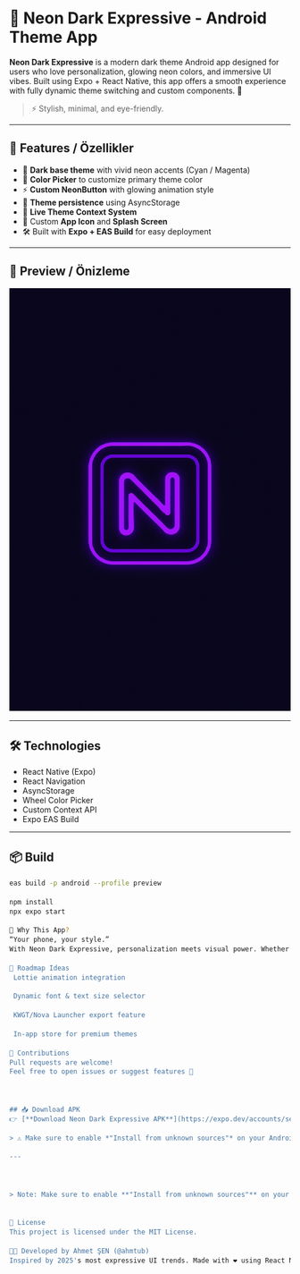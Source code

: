 # 🌌 Neon Dark Expressive - Android Theme App

**Neon Dark Expressive** is a modern dark theme Android app designed for users who love personalization, glowing neon colors, and immersive UI vibes. Built using Expo + React Native, this app offers a smooth experience with fully dynamic theme switching and custom components. 🎨

> ⚡ Stylish, minimal, and eye-friendly.

---

## 🚀 Features / Özellikler

- 🔮 **Dark base theme** with vivid neon accents (Cyan / Magenta)
- 🎨 **Color Picker** to customize primary theme color
- ⚡ **Custom NeonButton** with glowing animation style
- 🔁 **Theme persistence** using AsyncStorage
- 🌈 **Live Theme Context System**
- 📱 Custom **App Icon** and **Splash Screen**
- 🛠️ Built with **Expo + EAS Build** for easy deployment

---

## 📸 Preview / Önizleme

![Splash](./assets/splash.png)

---

## 🛠️ Technologies

- React Native (Expo)
- React Navigation
- AsyncStorage
- Wheel Color Picker
- Custom Context API
- Expo EAS Build

---

## 📦 Build

```bash
eas build -p android --profile preview

npm install
npx expo start

🌟 Why This App?
“Your phone, your style.”
With Neon Dark Expressive, personalization meets visual power. Whether you're a fan of clean minimalism or retro neon glow, this theme gives your device the vibe it deserves.

🧠 Roadmap Ideas
 Lottie animation integration

 Dynamic font & text size selector

 KWGT/Nova Launcher export feature

 In-app store for premium themes

🤝 Contributions
Pull requests are welcome!
Feel free to open issues or suggest features 🚀



## 📥 Download APK
👉 [**Download Neon Dark Expressive APK**](https://expo.dev/accounts/seranodanwow/projects/neon-theme-app/builds/432db58d-8033-410a-8c39-dae674804573)

> ⚠️ Make sure to enable *"Install from unknown sources"* on your Android device.

---



> Note: Make sure to enable **"Install from unknown sources"** on your device.


📜 License
This project is licensed under the MIT License.

👨‍💻 Developed by Ahmet ŞEN (@ahmtub)
Inspired by 2025's most expressive UI trends. Made with ❤️ using React Native + Expo.
